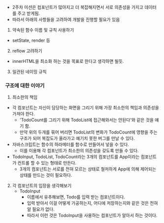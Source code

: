 - 2주차 미션은 컴포넌트가 많아지고 더 복잡해지면서 서로 의존성을 가지고 데이터를 주고 받게됨.
- 따라서 아래의 사항들을 고려하여 개발을 진행할 필요가 있음

1. 약속된 함수 이름 및 규칙 사용하기
  - setState, render 등
2. reflow 고려하기
  - innerHTML을 최소화 하는 것을 목표로 한다고 생각하면 될듯.
3. 일관된 네이밍 규칙

### 구조에 대한 이야기
1. 최소한의 책임
  - 각 컴포넌트는 자신이 담당하는 화면을 그리기 위해 가장 최소한의 책임과 의존성을 가져야 한다.
    - 'TodoCount를 그리기 위해 TodoList에 접근해와서는 안된다'와 같은 것을 얘기 함.
    - 만약 위의 두개를 묶어 버리면 TodoList의 변화가 TodoCount에 영향을 주는 구조가 되어 복잡도가 올라가고 예기치 못한 버그를 만날 수 있다.
  - 자바스크립트는 함수의 하라메터를 함수로 만들어서 넣을 수 있다.
    - 이를 이용해 각 컴포넌트가 최소한의 의존성을 갖도록 만들 수 있다.
  - TodoInput, TodoList, TodoCount라는 3개의 컴포넌트를 App이라는 컴포넌트가 컨트롤 할 수 있는 형태로 만든다.
    - 3개의 컴포넌트는 서로를 전혀 모르는 상태로 철저하게 App에 의해 제어되는 상태를 만드는 것이 필요하다.
2. 각 컴포넌트의 입장을 생각해보기
   - TodoInput
     - 이름에서 유추해보면, Todo를 입력 받는 컴포넌트이다.
     - 입력 받아서 이걸 어떻게 가공하는지, 어디에 저장하는지와 같은 것은 전혀 알 필요가 없다.
     - 따라서 이런 것은 TodoInput을 사용하는 컴포넌트가 알아서 하는 것이다.